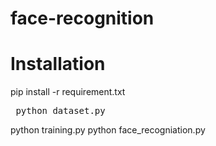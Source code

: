 # face-recognition
# Installation
pip install -r requirement.txt<pre>
python dataset.py</pre>
python training.py</pre>
python face_recogniation.py</pre>

